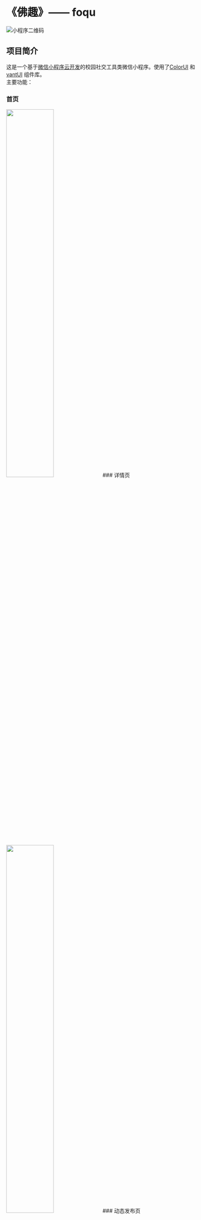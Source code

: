 
# 《佛趣》—— foqu
![小程序二维码](https://s3.bmp.ovh/imgs/2022/03/159d40f7fe6cba9d.jpg)
## 项目简介
这是一个基于[微信小程序云开发](https://developers.weixin.qq.com/miniprogram/dev/wxcloud/basis/getting-started.html)的校园社交工具类微信小程序。使用了[ColorUI](https://github.com/weilanwl/ColorUI) 
和 [vantUI](https://youzan.github.io/vant-weapp/#/intro) 组件库。  
主要功能：
### 首页
<img style="width:50%;" src="https://s3.bmp.ovh/imgs/2022/03/d8a76e52ee83d3c2.jpg" />
### 详情页
<img style="width:50%;" src="https://s3.bmp.ovh/imgs/2022/03/50035a02e0621100.jpg" />
### 动态发布页
<img style="width:50%;" src="https://s3.bmp.ovh/imgs/2022/03/ee9adc8affd3ddca.jpg" />
### 工具应用页
<img style="width:50%;" src="https://s3.bmp.ovh/imgs/2022/03/0e1beb69bd9f5456.jpg" />
### 空教室查询
<img style="width:50%;" src="https://s3.bmp.ovh/imgs/2022/03/508d02a3951d7d98.jpg" />
### 失物招领
<img style="width:50%;" src="https://s3.bmp.ovh/imgs/2022/03/670904d31f9ba105.jpg" />
### 查看课表
<img style="width:50%;" src="https://s3.bmp.ovh/imgs/2022/03/386e9b9ac81d26c1.jpg" />
### 消息
<img style="width:50%;" src="https://s3.bmp.ovh/imgs/2022/03/f66b301821eef283.jpg" />
### 我的
<img style="width:50%;" src="https://s3.bmp.ovh/imgs/2022/03/218c321abc19d165.jpg" />

### 使用方法

1. 在[微信开发者工具](https://developers.weixin.qq.com/miniprogram/dev/devtools/devtools.html)中打开项目
2. 项目目录
```javascript
	--cloudfunctions  //存放云函数（需要绑定云环境）
	--miniprogram	//源程序放置文件
	  --colorui		//ColorUI css样式文件
	  --dist		//vantUI 组件文件
	  --pages		//页面文件
	  --utils		//引入的工具类js文件
	  --app.js		//小程序逻辑
	  --app.json	//小程序公共配置
	  --app.wxss	//小程序公共样式表
```
3. 引入 colorUI
```css
/* 在app.css 文件中全局引入 */
/**app.wxss**/
@import "colorui/main.wxss";
@import "colorui/icon.wxss";
@import "colorui/animation.wxss";
@import "style/animate.wxss";
```
4. 引入 vantUI
```javascript
// 在app.json 中添加组件属性，如 "i-icon" 为组件名,该组件对应的路径为"dist/icon/index"
"usingComponents": {
    "cu-custom": "/colorui/components/cu-custom",
    "i-icon": "dist/icon/index",
    "i-load-more": "dist/load-more/index",
    "i-button": "dist/button/index"
  },
```
5. 绑定云环境
```javascript
// app.js 中绑定云环境id
onLaunch: function () {
>>>>>>> main

    if (!wx.cloud) {
      console.error('请使用 2.2.3 或以上的基础库以使用云能力')
    } else {
      wx.cloud.init({
        env: 'xxxxxx', //xxxxx为申请的云环境id
        traceUser: true
      })
    }
}
```
6. 关于云数据库、云函数、云存储使用方法，请参考[微信云开发文档](https://developers.weixin.qq.com/miniprogram/dev/wxcloud/basis/getting-started.html)
7. 项目中的云函数、云数据库、云存储由开发者自行创建的，是存储在开发者申请云环境中。本项目提供的是测试环境，如果本项目运行过程中涉及云函数访问，数据库查询
等操作出现报错情况，请开发者另行创建环境。
